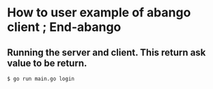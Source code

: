 # How to user example of abango client ; End-abango

## Running the server and client. This return ask value to be return.

`$ go run main.go login`

